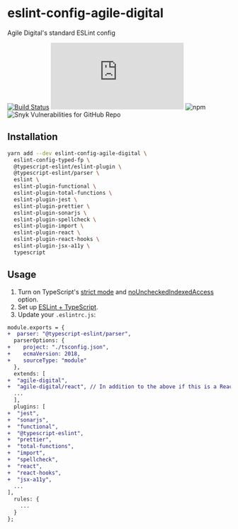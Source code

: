 # eslint-config-agile-digital
Agile Digital's standard ESLint config

[![Build Status](https://github.com/agiledigital-labs/eslint-config-agile-digital/actions/workflows/node.js.yml/badge.svg)](https://github.com/agiledigital-labs/eslint-config-agile-digital/actions/workflows/node.js.yml)
[![Type Coverage](https://img.shields.io/badge/dynamic/json.svg?label=type-coverage&prefix=%E2%89%A5&suffix=%&query=$.typeCoverage.atLeast&uri=https%3A%2F%2Fraw.githubusercontent.com%2Fagiledigital-labs%2Feslint-config-agile-digital%2Fmaster%2Fpackage.json)](https://github.com/plantain-00/type-coverage)
![npm](https://img.shields.io/npm/v/eslint-config-agile-digital)
![Snyk Vulnerabilities for GitHub Repo](https://img.shields.io/snyk/vulnerabilities/github/agiledigital-labs/eslint-config-agile-digital)

## Installation

```sh
yarn add --dev eslint-config-agile-digital \
  eslint-config-typed-fp \
  @typescript-eslint/eslint-plugin \
  @typescript-eslint/parser \
  eslint \
  eslint-plugin-functional \
  eslint-plugin-total-functions \
  eslint-plugin-jest \
  eslint-plugin-prettier \
  eslint-plugin-sonarjs \
  eslint-plugin-spellcheck \
  eslint-plugin-import \
  eslint-plugin-react \
  eslint-plugin-react-hooks \
  eslint-plugin-jsx-a11y \
  typescript
```

## Usage

1. Turn on TypeScript's [strict mode](https://www.typescriptlang.org/tsconfig#strict) and [noUncheckedIndexedAccess](https://www.typescriptlang.org/tsconfig#noUncheckedIndexedAccess) option.
2. Set up [ESLint + TypeScript](https://github.com/typescript-eslint/typescript-eslint/blob/master/docs/getting-started/linting/README.md).
3. Update your `.eslintrc.js`:

```diff
module.exports = {
+  parser: "@typescript-eslint/parser",
  parserOptions: {
+    project: "./tsconfig.json",
+    ecmaVersion: 2018,
+    sourceType: "module"
  },
  extends: [
+  "agile-digital",
+  "agile-digital/react", // In addition to the above if this is a React project 
  ...
  ],
  plugins: [
+  "jest",
+  "sonarjs",
+  "functional",
+  "@typescript-eslint",
+  "prettier",
+  "total-functions",
+  "import",
+  "spellcheck",
+  "react",
+  "react-hooks",
+  "jsx-a11y",
  ...
],
  rules: {
    ...
  }
};

```
